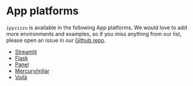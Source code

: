 # App platforms

`ipyvizzu` is available in the following App platforms. We would love to add
more environments and examples, so if you miss anything from our list, please
open an issue in our [Github repo](https://github.com/vizzuhq/ipyvizzu).

* [Streamlit](streamlit.md)
* [Flask](flask.md)
* [Panel](panel.md)
* [Mercury/mljar](mercury.md)
* [Voilà](voila.md)
